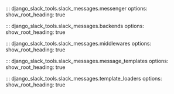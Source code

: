 ::: django_slack_tools.slack_messages.messenger
    options:
      show_root_heading: true

::: django_slack_tools.slack_messages.backends
    options:
      show_root_heading: true

::: django_slack_tools.slack_messages.middlewares
    options:
      show_root_heading: true

::: django_slack_tools.slack_messages.message_templates
    options:
      show_root_heading: true

::: django_slack_tools.slack_messages.template_loaders
    options:
      show_root_heading: true
